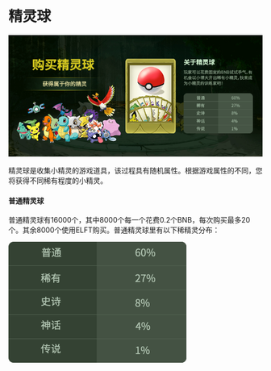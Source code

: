 # 精灵球

![](../.gitbook/assets/中文.png)

精灵球是收集小精灵的游戏道具，该过程具有随机属性。根据游戏属性的不同，您将获得不同稀有程度的小精灵。

#### 普通精灵球

普通精灵球有16000个，其中8000个每一个花费0.2个BNB，每次购买最多20个。其余8000个使用ELFT购买。普通精灵球里有以下稀精灵分布：

![](../.gitbook/assets/表中.png)
